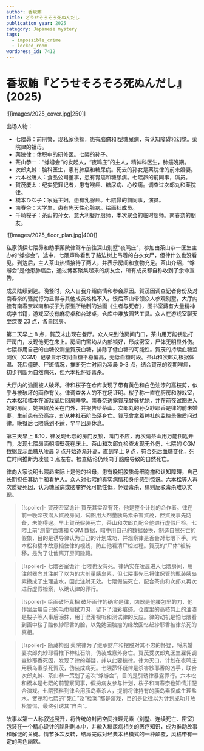 ```yaml
---
author: 香坂鮪
title: どうせそろそろ死ぬんだし
publication_year: 2025
category: Japanese mystery
tags:
  - impossible_crime
  - locked_room
wordpress_id: 7412
---
```


# 香坂鮪『どうせそろそろ死ぬんだし』(2025)

![[images/2025_cover.jpg|250]]

出场人物：

- 七隈昴：前刑警，现私家侦探，患有脑瘤和I型糖尿病，有认知障碍和幻觉。薬院律的祖母。
- 薬院律：休职中的研修医。七隈的孙子。
- 茶山恭一：“蜉蝣会”的发起人，“夜鸣庄”的主人，精神科医生，肺癌晚期。
- 次郎丸誠：脑科医生，患有肺癌和糖尿病。死去的孙女是薬院律的前未婚妻。
- 六本松唐人：食品公司董事，患有胃癌和糖尿病。七隈昴的前同事，演员。
- 賀茂慶太：纪实犯罪记者，患有喉癌、糖尿病、心绞痛。调查过次郎丸和薬院律。
- 橋本ひな子：家庭主妇，患有乳腺癌。七隈昴的前同事，演员。
- 南春奈：大学生，患有先天性心脏病。绘画社成员。
- 千崎桜子：茶山的孙女，意大利餐厅厨师，本次聚会的临时厨师。南春奈的朋友。

![[images/2025_floor_plan.jpg|400]]

私家侦探七隈昴和助手薬院律驾车前往深山别墅“夜鸣庄”，参加由茶山恭一医生主办的“蜉蝣会”。途中，七隈声称看到了路边树上吊着的白衣女尸，但律什么也没看见。到达后，主人茶山热情接待了两人，并表示房间和食物充足。茶山介绍，“蜉蝣会”是他患肺癌后，通过博客聚集起来的病友会，所有成员都自称收到了余命宣告。

成员陆续到达。晚餐时，众人自我介绍病情和参会原因。賀茂因调查记者身份及对南春奈的骚扰行为显得与其他成员格格不入。饭后茶山带领众人参观别墅，大厅内挂有南春奈以南和桜子为原型所绘制的油画《生者与死者》，图书室藏有大量精神病学书籍，游戏室设有麻将桌和台球桌，仓库中堆放园艺工具。众人在游戏室聊天至深夜 23 点，各自回房。

第二天早上 8 点，賀茂未出现在餐厅。众人来到他房间门口，茶山用万能钥匙打开房门，发现他死在床上。房间门窗均从内部锁好，形成密室，尸体无明显外伤。七隈昴用自己的血糖仪测量賀茂血糖，排除了低血糖的可能性。賀茂的持续血糖监测仪（CGM）记录显示夜间血糖平稳偏高，无低血糖时段。茶山和次郎丸根据体温、死后僵硬、尸斑情况，推断死亡时间为凌晨 0-3 点，结合賀茂的晚期喉癌，初步判断为自然病死，但六本松怀疑毒杀。

大厅内的油画被人破坏。律和桜子在仓库发现了带有黄色和白色油漆的高枝剪，似乎与被破坏的画作有关。律调查各人的不在场证明。桜子称一直在厨房和游戏室，六本松和橋本在游戏室后回房睡觉。南春奈透露賀茂曾骚扰她，并在前夜试图进入她的房间，她把賀茂关在门外，并报告给茶山。次郎丸的孙女紗耶香是律的前未婚妻，生前患有恐高症，却从神社石阶坠落身亡。賀茂曾拿着神社的监控录像质问过律。晚餐后七隈感到不适，早早回房休息。

第三天早上 8:10，律发现七隈的房门反锁，叫门不应，再次请茶山用万能钥匙开门，发现七隈昴面朝墙壁死在床上。茶山和次郎丸检查发现无外伤，七隈的 CGM 数据显示血糖从凌晨 3 点开始逐渐升高，直到早上 9 点，符合死后血糖变化，死亡时间推断为凌晨 3 点左右。检查结论仍倾向于脑瘤导致的自然死亡。

律向大家说明七隈昴实际上是他的祖母，患有晚期胶质母细胞瘤和认知障碍，自己长期担任其助手和看护人。众人对七隈的真实病情和身份感到惊讶。六本松等人再次质疑死因，认为糖尿病或脑瘤猝死可能性低，怀疑毒杀，律则反驳毒杀难以实现。

> [!spoiler]- 賀茂密室诡计
> 賀茂其实没有死，他是整个计划的合作者。律在前一晚深夜潜入賀茂房间，试图用大剂量胰岛素杀害賀茂，但賀茂事先防备，未能得逞。早上賀茂假装死亡，茶山和次郎丸配合他进行虚假尸检。七隈上前“测量”血糖和 CGM 数据，暗中用自己的数据替换，制造自然死亡的假象，目的是诱导律认为自己的计划成功，并观察律是否会对七隈下手。六本松和橋本故意挡住律的视线，防止他看清尸检过程。賀茂的“尸体”被转移，是为了让他离开房间隐藏。

> [!spoiler]- 七隈密室诡计
> 七隈也没有死。律确实在凌晨进入七隈房间，用注射器向其注射了以为的大剂量胰岛素，但七隈事先已将律保管的瓶装胰岛素换成了生理盐水，因此注射无效。七隈假装死亡，配合茶山和次郎丸再次进行虚假检案，以确认律的罪行。

> [!spoiler]- 绘画破坏真相
> 破坏画作的确实是律，凶器是他腰包里的刀，他作案后用自己的毛巾擦拭刀刃，留下了油彩痕迹。仓库里的高枝剪上的油漆是桜子等人事后涂抹，用于混淆视听和测试律的反应。律的动机是怕七隈看到画中桜子酷似紗耶香的脸，以免她因脑瘤的缘故回忆起紗耶香被律杀死的真相。

> [!spoiler]- 隐藏构图
> 薬院律为了继承财产和摆脱对其不忠的怀疑，将未婚妻次郎丸紗耶香推下神社石阶，伪装成意外身亡。賀茂受次郎丸医生雇佣调查紗耶香死因，发现了律的嫌疑，并以此要挟律。律为灭口，计划在夜鸣庄用胰岛素杀死賀茂，伪装成病死。七隈昴怀疑律是杀害紗耶香的凶手，联合次郎丸誠、茶山恭一策划了这次“蜉蝣会”，目的是引诱律暴露罪行。六本松和橋本是七隈的前警察同事，假扮病友参与计划，桜子和南春奈也知情并配合演戏。七隈预料到律会用胰岛素杀人，提前将律持有的胰岛素换成生理盐水。贺茂和七隈的“死亡”及“检案”都是演戏，目的是让律以为计划成功并放松警惕，最终引诱其“自白”。

故事以第一人称叙述展开，将传统的封闭空间推理元素（别墅、连续死亡、密室）包装在一个精心设计的陷阱剧本中，并融入糖尿病相关的医疗知识，成为推动故事和解谜的关键。情节多次反转，结局完成对经典本格模式的一种颠覆，风格带有一定的黑色幽默。
